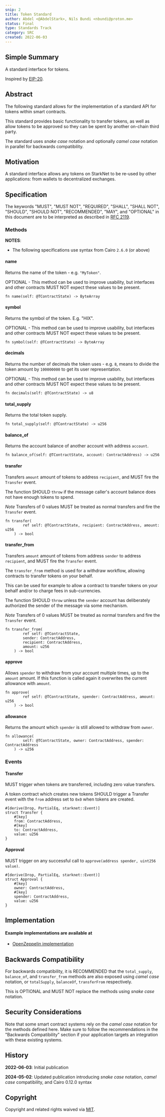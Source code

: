 ```yaml
---
snip: 2
title: Token Standard
author: Abdel <@AbdelStark>, Nils Bundi <nbundi@proton.me>
status: Final
type: Standards Track
category: SRC
created: 2022-06-03
---
```


## Simple Summary

A standard interface for tokens.

Inspired by [EIP-20](https://eips.ethereum.org/EIPS/eip-20).


## Abstract

The following standard allows for the implementation of a standard API for tokens within smart contracts.

This standard provides basic functionality to transfer tokens, as well as allow tokens to be approved so they can be spent by another on-chain third party.

The standard uses _snake case_ notation and optionally _camel case_ notation in parallel for backwards compatibility.


## Motivation

A standard interface allows any tokens on StarkNet to be re-used by other applications: from wallets to decentralized exchanges.


## Specification

The keywords "MUST", "MUST NOT", "REQUIRED", "SHALL", "SHALL NOT", "SHOULD", "SHOULD NOT", "RECOMMENDED", "MAY", and "OPTIONAL" in this document are to be interpreted as described in [RFC 2119](https://www.ietf.org/rfc/rfc2119.txt).


### Methods

**NOTES**:
 - The following specifications use syntax from Cairo `2.6.0` (or above)


#### name

Returns the name of the token - e.g. `"MyToken"`.

OPTIONAL - This method can be used to improve usability,
but interfaces and other contracts MUST NOT expect these values to be present.

```cairo
fn name(self: @TContractState) -> ByteArray
```


#### symbol

Returns the symbol of the token. E.g. "HIX".

OPTIONAL - This method can be used to improve usability,
but interfaces and other contracts MUST NOT expect these values to be present.

```cairo
fn symbol(self: @TContractState) -> ByteArray
```


#### decimals

Returns the number of decimals the token uses - e.g. `8`, means to divide the token amount by `100000000` to get its user representation.

OPTIONAL - This method can be used to improve usability,
but interfaces and other contracts MUST NOT expect these values to be present.

``` cairo
fn decimals(self: @TContractState) -> u8
```


#### total_supply

Returns the total token supply.

```cairo
fn total_supply(self: @TContractState) -> u256
```


#### balance_of

Returns the account balance of another account with address `account`.

``` cairo
fn balance_of(self: @TContractState, account: ContractAddress) -> u256
```


#### transfer

Transfers `amount` amount of tokens to address `recipient`, and MUST fire the `Transfer` event.

The function SHOULD `throw` if the message caller's account balance does not have enough tokens to spend.

*Note* Transfers of 0 values MUST be treated as normal transfers and fire the `Transfer` event.

``` cairo
fn transfer(
        ref self: @TContractState, recipient: ContractAddress, amount: u256
    ) -> bool
```


#### transfer_from

Transfers `amount` amount of tokens from address `sender` to address `recipient`, and MUST fire the `Transfer` event.

The `transfer_from` method is used for a withdraw workflow, allowing contracts to transfer tokens on your behalf.

This can be used for example to allow a contract to transfer tokens on your behalf and/or to charge fees in sub-currencies.

The function SHOULD `throw` unless the `sender` account has deliberately authorized the sender of the message via some mechanism.

*Note* Transfers of 0 values MUST be treated as normal transfers and fire the `Transfer` event.

``` cairo
fn transfer_from(
        ref self: @TContractState,
        sender: ContractAddress,
        recipient: ContractAddress,
        amount: u256
    ) -> bool
```


#### approve

Allows `spender` to withdraw from your account multiple times, up to the `amount` amount. If this function is called again it overwrites the current allowance with `amount`.

``` cairo
fn approve(
        ref self: @TContractState, spender: ContractAddress, amount: u256
    ) -> bool
```


#### allowance

Returns the amount which `spender` is still allowed to withdraw from `owner`.

``` cairo
fn allowance(
        self: @TContractState, owner: ContractAddress, spender: ContractAddress
    ) -> u256
```


### Events

#### Transfer

MUST trigger when tokens are transferred, including zero value transfers.

A token contract which creates new tokens SHOULD trigger a Transfer event with the `from` address set to `0x0` when tokens are created.

``` cairo
#[derive(Drop, PartialEq, starknet::Event)]
struct Transfer {
    #[key]
    from: ContractAddress,
    #[key]
    to: ContractAddress,
    value: u256
}
```


#### Approval

MUST trigger on any successful call to `approve(address spender, uint256 value)`.

``` cairo
#[derive(Drop, PartialEq, starknet::Event)]
struct Approval {
    #[key]
    owner: ContractAddress,
    #[key]
    spender: ContractAddress,
    value: u256
}
```


## Implementation

#### Example implementations are available at
- [OpenZeppelin implementation](https://github.com/OpenZeppelin/cairo-contracts/blob/main/packages/token/src/erc20/erc20.cairo)


## Backwards Compatibility

For backwards compatibility, it is RECOMMENDED that the `total_supply`, `balance_of`, and `transfer_from` methods are also exposed using _camel case_ notation, or `totalSupply`, `balanceOf`, `transferFrom` respectively.

This is OPTIONAL and MUST NOT replace the methods using _snake case_ notation.


## Security Considerations

Note that some smart contract systems rely on the _camel case_ notation for the methods defined here. Make sure to follow the recommendations in the "Backwards Compatibility" section if your application targets an integration with these existing systems.


## History

__2022-06-03__: Initial publication

__2024-05-02__: Updated publication introducing _snake case_ notation, _camel case_ compatibility, and Cairo 0.12.0 syntax


## Copyright

Copyright and related rights waived via [MIT](../LICENSE).
